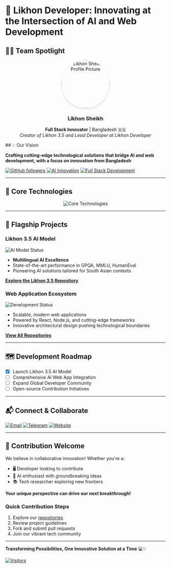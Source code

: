 # 🚀 Likhon Developer: Innovating at the Intersection of AI and Web Development

## 👨‍💻 Team Spotlight

<div align="center">
  <img src="https://github.com/likhonsheikh54.png" width="150" style="border-radius: 50%; box-shadow: 0 4px 6px rgba(0,0,0,0.1);" alt="Likhon Sheikh Profile Picture">
  
  ### Likhon Sheikh
  **Full Stack Innovator** | Bangladesh 🇧🇩  
  *Creator of Likhon 3.5 and Lead Developer at Likhon Developer*
</div>
## 💡 Our Vision

**Crafting cutting-edge technological solutions that bridge AI and web development, with a focus on innovation from Bangladesh**

[![GitHub followers](https://img.shields.io/github/followers/likhon-developer?style=social)](https://github.com/likhon-developer)
[![AI Innovation](https://img.shields.io/badge/AI-Innovation-2C3E50)](https://likhon.dev)
[![Full Stack Development](https://img.shields.io/badge/Full%20Stack-Development-27AE60)](https://likhon.dev)

---

## 🔧 Core Technologies

<div align="center">
  <img src="https://skillicons.dev/icons?i=react,nodejs,typescript,python,ai,github,dotnet" alt="Core Technologies" />
</div>

---

## 🌟 Flagship Projects

### Likhon 3.5 AI Model
![AI Model Status](https://img.shields.io/badge/Status-Active-27AE60)

- **Multilingual AI Excellence**
- State-of-the-art performance in GPQA, MMLU, HumanEval
- Pioneering AI solutions tailored for South Asian contexts

**[Explore the Likhon 3.5 Repository](https://github.com/nectariferous/likhon-3.5)**

### Web Application Ecosystem
![Development Status](https://img.shields.io/badge/Status-In%20Progress-3498DB)

- Scalable, modern web applications
- Powered by React, Node.js, and cutting-edge frameworks
- Innovative architectural design pushing technological boundaries

**[View All Repositories](https://github.com/likhon-developer)**

---

## 🗺️ Development Roadmap

- [x] Launch Likhon 3.5 AI Model
- [ ] Comprehensive AI Web App Integration
- [ ] Expand Global Developer Community
- [ ] Open-source Contribution Initiatives

---

## 📬 Connect & Collaborate

[![Email](https://img.shields.io/badge/Email-Contact-FF4136?logo=gmail)](mailto:me@likhon.dev)
[![Telegram](https://img.shields.io/badge/Telegram-Community-2C3E50?logo=telegram)](https://t.me/likhondev)
[![Website](https://img.shields.io/badge/Portfolio-Visit-27AE60?logo=web)](https://likhon.dev)

---

## 🤝 Contribution Welcome

We believe in collaborative innovation! Whether you're a:
- 🖥️ Developer looking to contribute
- 🧠 AI enthusiast with groundbreaking ideas
- 📚 Tech researcher exploring new frontiers

**Your unique perspective can drive our next breakthrough!**

### Quick Contribution Steps
1. Explore our [repositories](https://github.com/likhon-developer)
2. Review project guidelines
3. Fork and submit pull requests
4. Join our vibrant tech community

---

**Transforming Possibilities, One Innovative Solution at a Time** 💻✨

[![Visitors](https://visitor-badge.laobi.icu/badge?page_id=likhon-developer)](https://github.com/likhon-developer)
